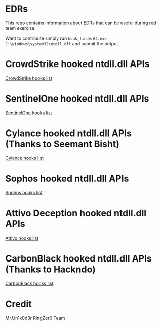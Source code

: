 # EDRs

This repo contains information about EDRs that can be useful during red team exercise.

Want to contribute simply run `hook_finder64.exe C:\windows\system32\ntdll.dll` and submit the output.

# CrowdStrike hooked ntdll.dll APIs

[CrowdStrike hooks list](https://raw.githubusercontent.com/Mr-Un1k0d3r/EDRs/main/crowdstrike.txt)

# SentinelOne hooked ntdll.dll APIs

[SentinelOne hooks list](https://raw.githubusercontent.com/Mr-Un1k0d3r/EDRs/main/sentinelone.txt)

# Cylance hooked ntdll.dll APIs (Thanks to Seemant Bisht)

[Cylance hooks list](https://raw.githubusercontent.com/Mr-Un1k0d3r/EDRs/main/cylance.txt)

# Sophos hooked ntdll.dll APIs

[Sophos hooks list](https://raw.githubusercontent.com/Mr-Un1k0d3r/EDRs/main/sophos.txt)

# Attivo Deception hooked ntdll.dll APIs

[Attivo hooks list](https://raw.githubusercontent.com/Mr-Un1k0d3r/EDRs/main/attivo.txt)

# CarbonBlack hooked ntdll.dll APIs (Thanks to Hackndo)

[CarbonBlack hooks list](https://raw.githubusercontent.com/Mr-Un1k0d3r/EDRs/main/carbonblack.txt)


# Credit

Mr.Un1k0d3r RingZer0 Team
